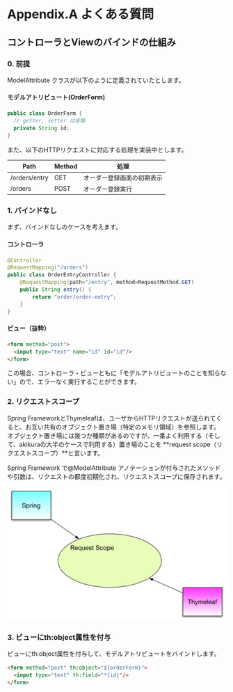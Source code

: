 # Appendix.A よくある質問

## コントローラとViewのバインドの仕組み

### 0. 前提
ModelAttribute クラスが以下のように定義されていたとします。

#### モデルアトリビュート(OrderForm)
```java
public class OrderForm {
  // getter, setter は省略
  private String id;
}
```

また、以下のHTTPリクエストに対応する処理を実装中とします。

| Path | Method | 処理 |
| -- | -- | -- |
| /orders/entry | GET | オーダー登録画面の初期表示 |
| /orders | POST | オーダー登録実行 |


### 1. バインドなし
まず、バインドなしのケースを考えます。

#### コントローラ
```java
@Controller
@RequestMapping("/orders")
public class OrderEntryController {
	@RequestMapping(path="/entry", method=RequestMethod.GET)
	public String entry() {
		return "order/order-entry";
	}
}
```

#### ビュー（抜粋）
```html
<form method="post">
  <input type="text" name="id" id="id"/>
</form>
```
この場合、コントローラ・ビューともに「モデルアトリビュートのことを知らない」ので、エラーなく実行することができます。

### 2. リクエストスコープ
Spring FrameworkとThymeleafは、ユーザからHTTPリクエストが送られてくると、お互い共有のオブジェクト置き場（特定のメモリ領域）を参照します。
オブジェクト置き場には幾つか種類があるのですが、一番よく利用する（そして、akikuraの大半のケースで利用する）置き場のことを **request scope（リクエストスコープ）**と言います。

Spring Framework で@ModelAttribute アノテーションが付与されたメソッドや引数は、リクエストの都度初期化され、リクエストスコープに保存されます。

![](../images/appendix-0001.png)

### 3. ビューにth:object属性を付与

ビューにth:object属性を付与して、モデルアトリビュートをバインドします。

```html
<form method="post" th:object="${orderForm}">
  <input type="text" th:field="*{id}"/>
</form>
```